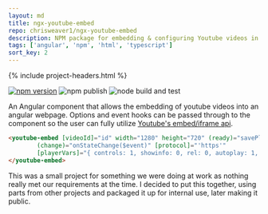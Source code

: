 ```yaml
---
layout: md
title: ngx-youtube-embed
repo: chrisweaver1/ngx-youtube-embed
description: NPM package for embedding & configuring Youtube videos in an Angular website.
tags: ['angular', 'npm', 'html', 'typescript']
sort_key: 2
---
```


{% include project-headers.html %}

[![npm version](https://badge.fury.io/js/ngx-youtube-embed.svg)](https://badge.fury.io/js/ngx-youtube-embed)
![npm publish](https://github.com/ChrisWeaver1/ngx-youtube-embed/workflows/npm%20publish/badge.svg?branch=master&event=release)
![node build and test](https://github.com/ChrisWeaver1/ngx-youtube-embed/workflows/node%20build%20and%20test/badge.svg)


An Angular component that allows the embedding of youtube videos into an angular webpage. Options and event hooks can be passed through to the component so the user can fully utilize [Youtube's embed/iframe api](https://developers.google.com/youtube/iframe_api_reference). 

```html
<youtube-embed [videoId]="id" width="1280" height="720" (ready)="savePlayer($event)"
        (change)="onStateChange($event)" [protocol]="'https'" 
        [playerVars]="{ controls: 1, showinfo: 0, rel: 0, autoplay: 1, modestbranding: 0 }">
</youtube-embed>
```

This was a small project for something we were doing at work as nothing really met our requirements at the time. I decided to put this together, using parts from other projects and packaged it up for internal use, later making it public. 